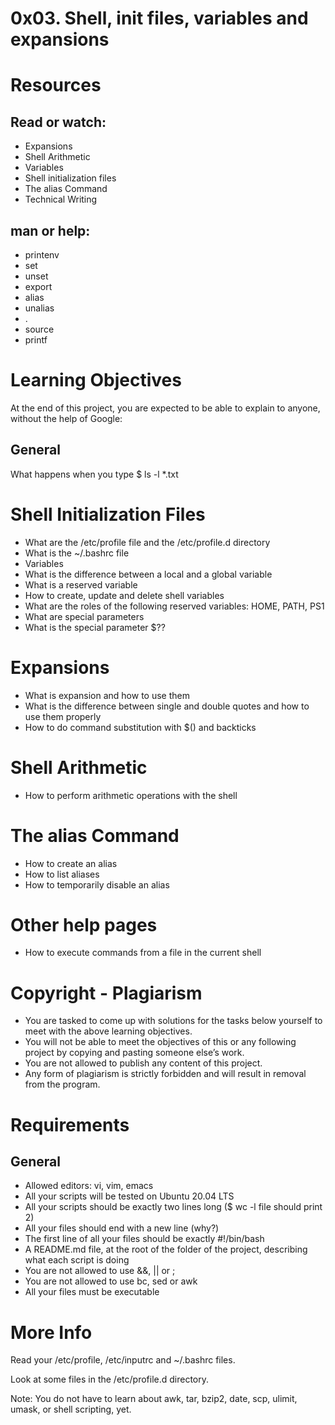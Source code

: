# 0x03. Shell, init files, variables and expansions

#   Resources
##     Read or watch:

* Expansions
* Shell Arithmetic
* Variables
* Shell initialization files
* The alias Command
* Technical Writing

## man or help:

* printenv
* set
* unset
* export
* alias
* unalias
* .
* source
* printf

# Learning Objectives
At the end of this project, you are expected to be able to explain to anyone, without the help of Google:

##  General
What happens when you type $ ls -l *.txt

# Shell Initialization Files
* What are the /etc/profile file and the /etc/profile.d directory
* What is the ~/.bashrc file
* Variables
* What is the difference between a local and a global variable
* What is a reserved variable
* How to create, update and delete shell variables
* What are the roles of the following reserved variables: HOME, PATH, PS1
* What are special parameters
* What is the special parameter $??

# Expansions
* What is expansion and how to use them
* What is the difference between single and double quotes and how to use them properly
* How to do command substitution with $() and backticks

# Shell Arithmetic
* How to perform arithmetic operations with the shell

# The alias Command
* How to create an alias
* How to list aliases
* How to temporarily disable an alias

# Other help pages
* How to execute commands from a file in the current shell

# Copyright - Plagiarism
* You are tasked to come up with solutions for the tasks below yourself to meet with the above learning objectives.
* You will not be able to meet the objectives of this or any following project by copying and pasting someone else’s work.
* You are not allowed to publish any content of this project.
* Any form of plagiarism is strictly forbidden and will result in removal from the program.

# Requirements
##   General
* Allowed editors: vi, vim, emacs
* All your scripts will be tested on Ubuntu 20.04 LTS
* All your scripts should be exactly two lines long ($ wc -l file should print 2)
* All your files should end with a new line (why?)
* The first line of all your files should be exactly #!/bin/bash
* A README.md file, at the root of the folder of the project, describing what each script is doing
* You are not allowed to use &&, || or ;
* You are not allowed to use bc, sed or awk
* All your files must be executable
# More Info
Read your /etc/profile, /etc/inputrc and ~/.bashrc files.

Look at some files in the /etc/profile.d directory.

Note: You do not have to learn about awk, tar, bzip2, date, scp, ulimit, umask, or shell scripting, yet.
